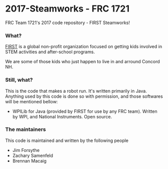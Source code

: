 # 2017-Steamworks - FRC 1721
FRC Team 1721's 2017 code repository - FIRST Steamworks!

### What?

[FIRST](http://www.firstinspires.org) is a global non-profit organization focused on getting kids involved in STEM activities and after-school programs.

We are some of those kids who just happen to live in and arround Concord NH.


### Still, what?

This is the code that makes a robot run. It's written primarily in Java. Anything used by this code is done so with permission, and those softwares will be mentioned bellow:

- WPILib for Java (provided by FIRST for use by any FRC team). Written by WPI, and National Instruments. Open source.

### The maintainers

This code is maintained and written by the following people

- Jim Forsythe
- Zachary Samenfeld
- Brennan Macaig